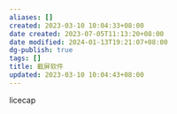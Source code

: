 ```yaml
---
aliases: []
created: 2023-03-10 10:04:33+08:00
date created: 2023-07-05T11:13:20+08:00
date modified: 2024-01-13T19:21:07+08:00
dg-publish: true
tags: []
title: 截屏软件
updated: 2023-03-10 10:04:43+08:00
---
```


licecap